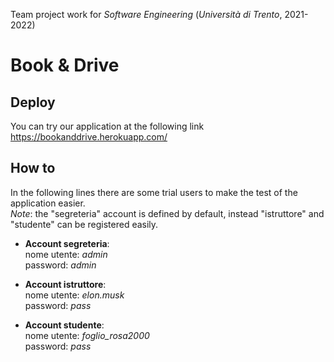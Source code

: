 Team project work for _Software Engineering_ (_Università di Trento_, 2021-2022)

# Book & Drive
## Deploy
You can try our application at the following link
https://bookanddrive.herokuapp.com/
## How to
In the following lines there are some trial users to make the test of the application easier.<br>
_Note_: the "segreteria" account is defined by default, instead "istruttore" and "studente" can be registered easily.

- **Account segreteria**:<br>
  nome utente: _admin_<br>
  password: _admin_<br>

- **Account istruttore**:<br>
  nome utente: _elon.musk_<br>
  password: _pass_<br>

- **Account studente**:<br>
  nome utente: _foglio_rosa2000_<br>
  password: _pass_<br>
